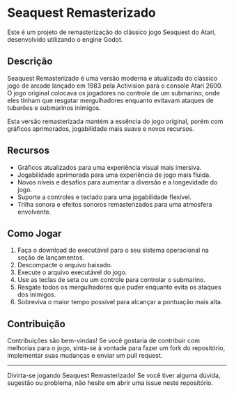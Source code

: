 # Seaquest Remasterizado

Este é um projeto de remasterização do clássico jogo Seaquest do Atari, desenvolvido utilizando o engine Godot.

## Descrição

Seaquest Remasterizado é uma versão moderna e atualizada do clássico jogo de arcade lançado em 1983 pela Activision para o console Atari 2600. O jogo original colocava os jogadores no controle de um submarino, onde eles tinham que resgatar mergulhadores enquanto evitavam ataques de tubarões e submarinos inimigos.

Esta versão remasterizada mantém a essência do jogo original, porém com gráficos aprimorados, jogabilidade mais suave e novos recursos.

## Recursos

- Gráficos atualizados para uma experiência visual mais imersiva.
- Jogabilidade aprimorada para uma experiência de jogo mais fluida.
- Novos níveis e desafios para aumentar a diversão e a longevidade do jogo.
- Suporte a controles e teclado para uma jogabilidade flexível.
- Trilha sonora e efeitos sonoros remasterizados para uma atmosfera envolvente.

## Como Jogar

1. Faça o download do executável para o seu sistema operacional na seção de lançamentos.
2. Descompacte o arquivo baixado.
3. Execute o arquivo executável do jogo.
4. Use as teclas de seta ou um controle para controlar o submarino.
5. Resgate todos os mergulhadores que puder enquanto evita os ataques dos inimigos.
6. Sobreviva o maior tempo possível para alcançar a pontuação mais alta.

## Contribuição

Contribuições são bem-vindas! Se você gostaria de contribuir com melhorias para o jogo, sinta-se à vontade para fazer um fork do repositório, implementar suas mudanças e enviar um pull request.

---

Divirta-se jogando Seaquest Remasterizado! Se você tiver alguma dúvida, sugestão ou problema, não hesite em abrir uma issue neste repositório.
